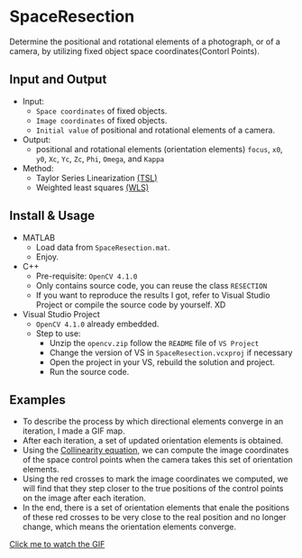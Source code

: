SpaceResection
========
Determine the positional and rotational elements of a photograph, or of a camera, by utilizing fixed object space coordinates(Contorl Points).

Input and Output
-----
* Input:
    * `Space coordinates` of fixed objects.
    * `Image coordinates` of fixed objects.
    * `Initial value` of positional and rotational elements of a camera.
* Output:
    * positional and rotational elements (orientation elements) `focus`, `x0`, `y0`, `Xc`, `Yc`, `Zc`, `Phi`, `Omega`, and `Kappa`
* Method:
    * Taylor Series Linearization [(TSL)](https://en.wikipedia.org/wiki/Linearization)
    * Weighted least squares [(WLS)](https://en.wikipedia.org/wiki/Weighted_least_squares) 

Install & Usage
-----
* MATLAB
    * Load data from `SpaceResection.mat`.
    * Enjoy.
* C++
    * Pre-requisite: `OpenCV 4.1.0`
    * Only contains source code, you can reuse the class `RESECTION`
    * If you want to reproduce the results I got, refer to Visual Studio Project or compile the source code by yourself. XD
* Visual Studio Project
    * `OpenCV 4.1.0` already embedded.
    * Step to use:
        * Unzip the `opencv.zip` follow the `README` file of `VS Project`
        * Change the version of VS in `SpaceResection.vcxproj` if necessary
        * Open the project in your VS, rebuild the solution and project.
        * Run the source code.

Examples
----
* To describe the process by which directional elements converge in an iteration, I made a GIF map.
* After each iteration, a set of updated orientation elements is obtained.
* Using the [Collinearity equation](https://en.wikipedia.org/wiki/Collinearity_equation), we can compute the image coordinates of the space control points when the camera takes this set of orientation elements.
*  Using the red crosses to mark the image coordinates we computed, we will find that they step closer to the true positions of the control points on the image after each iteration.
* In the end, there is a set of orientation elements that enale the positions of these red crosses to be very close to the real position and no longer change, which means the orientation elements converge.

[Click me to watch the GIF](https://raw.githubusercontent.com/YW-Ma/SpaceResection/master/spaceResection-iteration.gif)









